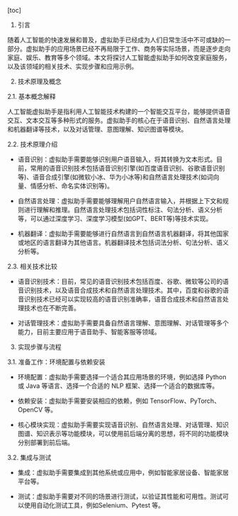 
[toc]                    
                
                
1. 引言

随着人工智能的快速发展和普及，虚拟助手已经成为人们日常生活中不可或缺的一部分。虚拟助手的应用场景已经不再局限于工作、商务等实际场景，而是逐步走向家庭、娱乐、教育等多个领域。本文将探讨人工智能虚拟助手如何改变家庭服务，以及该领域的相关技术、实现步骤和应用示例。

2. 技术原理及概念

2.1. 基本概念解释

人工智能虚拟助手是指利用人工智能技术构建的一个智能交互平台，能够提供语音交互、文本交互等多种形式的服务。虚拟助手的核心在于语音识别、自然语言处理和机器翻译等技术，以及对话管理、意图理解、知识图谱等模块。

2.2. 技术原理介绍

- 语音识别：虚拟助手需要能够识别用户语音输入，将其转换为文本形式。目前，常用的语音识别技术包括语音识别引擎(如百度语音识别、谷歌语音识别等)、语音合成引擎(如微软小冰、华为小冰等)和自然语言处理技术(如词向量、情感分析、命名实体识别等)。

- 自然语言处理：虚拟助手需要能够理解用户自然语言输入，并根据上下文和规则进行理解和推理。自然语言处理技术包括词性标注、句法分析、语义分析等，可以通过深度学习、深度学习模型(如GPT、BERT等)等技术实现。

- 机器翻译：虚拟助手需要能够进行自然语言到自然语言机器翻译，将其他国家或地区的语言翻译为其他语言。机器翻译技术包括词法分析、句法分析、语义分析等。

2.3. 相关技术比较

- 语音识别技术：目前，常见的语音识别技术包括百度、谷歌、微软等公司的语音识别技术，以及语音合成技术和自然语言处理技术。其中，百度和谷歌的语音识别技术已经可以实现较高的语音识别准确率，语音合成技术和自然语言处理技术也在不断完善。

- 对话管理技术：虚拟助手需要具备自然语言理解、意图理解、对话管理等多个能力，目前主要应用于语音助手、智能客服等领域。

3. 实现步骤与流程

3.1. 准备工作：环境配置与依赖安装

- 环境配置：虚拟助手需要选择一个适合其应用场景的环境，例如选择 Python 或 Java 等语言、选择一个合适的 NLP 框架、选择一个适合的数据库等。

- 依赖安装：虚拟助手需要安装相应的依赖，例如 TensorFlow、PyTorch、OpenCV 等。

- 核心模块实现：虚拟助手需要实现语音识别、自然语言处理、对话管理、知识图谱、知识表示等功能模块，可以使用前后端分离的思想，将不同的功能模块分别部署到前后端。

3.2. 集成与测试

- 集成：虚拟助手需要集成到其他系统或应用中，例如智能家居设备、智能家居平台等。

- 测试：虚拟助手需要对不同的场景进行测试，以验证其性能和可用性。测试可以使用自动化测试工具，例如Selenium、Pytest 等。

